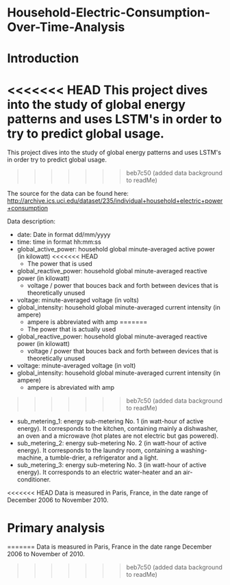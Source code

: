 # Household-Electric-Consumption-Over-Time-Analysis

# Introduction

<<<<<<< HEAD
This project dives into the study of global energy patterns and uses LSTM's in order to try to predict global usage.
=======
This project dives into the study of global energy patterns and uses LSTM's in order try to predict global usage.
>>>>>>> beb7c50 (added data background to readMe)

The source for the data can be found here: http://archive.ics.uci.edu/dataset/235/individual+household+electric+power+consumption

Data description: 

- date: Date in format dd/mm/yyyy
- time: time in format hh:mm:ss
- global_active_power: household global minute-averaged active power (in kilowatt)
<<<<<<< HEAD
    - The power that is used 
- global_reactive_power: household global minute-averaged reactive power (in kilowatt)
    - voltage / power that bouces back and forth between devices that is theoretically unused
- voltage: minute-averaged voltage (in volts)
- global_intensity: household global minute-averaged current intensity (in ampere)
    - ampere is abbreviated with amp 
=======
    - The power that is actually used 
- global_reactive_power: household global minute-averaged reactive power (in kilowatt)
    - voltage / power that bouces back and forth between devices that is theoretically unused
- voltage: minute-averaged voltage (in volt)
- global_intensity: household global minute-averaged current intensity (in ampere)
    - ampere is abreviated with amp 
>>>>>>> beb7c50 (added data background to readMe)
- sub_metering_1: energy sub-metering No. 1 (in watt-hour of active energy). It corresponds to the kitchen, containing mainly a dishwasher, an oven and a microwave (hot plates are not electric but gas powered).
- sub_metering_2: energy sub-metering No. 2 (in watt-hour of active energy). It corresponds to the laundry room, containing a washing-machine, a tumble-drier, a refrigerator and a light.
- sub_metering_3: energy sub-metering No. 3 (in watt-hour of active energy). It corresponds to an electric water-heater and an air-conditioner.

<<<<<<< HEAD
Data is measured in Paris, France, in the date range of December 2006 to November 2010. 


# Primary analysis
=======
Data is measured in Paris, France in the date range December 2006 to November of 2010. 


>>>>>>> beb7c50 (added data background to readMe)
